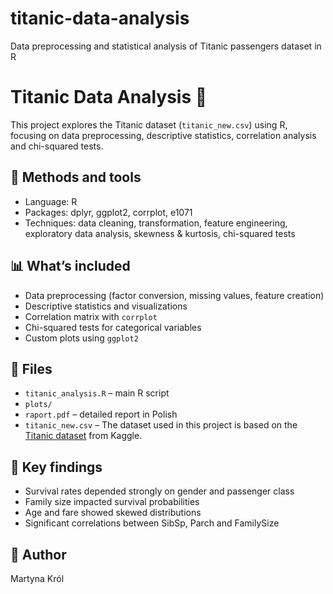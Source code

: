 # titanic-data-analysis
Data preprocessing and statistical analysis of Titanic passengers dataset in R

# Titanic Data Analysis 🚢
This project explores the Titanic dataset (`titanic_new.csv`) using R, focusing on data preprocessing, descriptive statistics, correlation analysis and chi-squared tests.

## 🔧 Methods and tools
- Language: R
- Packages: dplyr, ggplot2, corrplot, e1071
- Techniques: data cleaning, transformation, feature engineering, exploratory data analysis, skewness & kurtosis, chi-squared tests

## 📊 What’s included
- Data preprocessing (factor conversion, missing values, feature creation)
- Descriptive statistics and visualizations
- Correlation matrix with `corrplot`
- Chi-squared tests for categorical variables
- Custom plots using `ggplot2`

## 📁 Files
- `titanic_analysis.R` – main R script
- `plots/` 
- `raport.pdf` – detailed report in Polish
- `titanic_new.csv` – The dataset used in this project is based on the [Titanic dataset](https://www.kaggle.com/competitions/titanic/data) from Kaggle.

## 🧠 Key findings
- Survival rates depended strongly on gender and passenger class
- Family size impacted survival probabilities
- Age and fare showed skewed distributions
- Significant correlations between SibSp, Parch and FamilySize

## 📌 Author
Martyna Król  

